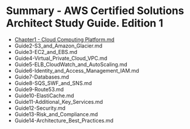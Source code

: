 # Summary - AWS Certified Solutions Architect Study Guide. Edition 1

* [Chapter1 - Cloud Computing Platform.md](Guide1-Cloud_Computing_Platform.md)
* Guide2-S3_and_Amazon_Glacier.md
* Guide3-EC2_and_EBS.md
* Guide4-Virtual_Private_Cloud_VPC.md
* Guide5-ELB_CloudWatch_and_AutoScaling.md
* Guide6-Identity_and_Access_Management_IAM.md
* Guide7-Databases.md
* Guide8-SQS_SWF_and_SNS.md
* Guide9-Route53.md
* Guide10-ElastiCache.md
* Guide11-Additional_Key_Services.md
* Guide12-Security.md
* Guide13-Risk_and_Compliance.md
* Guide14-Architecture_Best_Practices.md
